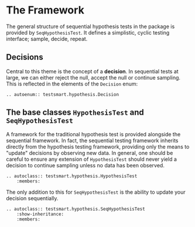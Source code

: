 # The Framework

The general structure of sequential hypothesis tests in the package is provided by `SeqHypothesisTest`.
It defines a simplistic, cyclic testing interface; sample, decide, repeat.

## Decisions

Central to this theme is the concept of a **decision**. In sequential tests at large, we can either reject the null,
accept the null or continue sampling. This is reflected in the elements of the `Decision` enum:

```{eval-rst}
.. autoenum:: testsmart.hypothesis.Decision
```


## The base classes `HypothesisTest` and `SeqHypothesisTest`


A framework for the traditional hypothesis test is provided alongside the sequential framework. In fact, the sequential
testing framework inherits directly from the hypothesis testing framework, providing only the means to "update"
decisions by observing new data. In general, one should be careful to ensure any extension of `HypothesisTest` should
never yield a decision to continue sampling unless no data has been observed.

```{eval-rst}
.. autoclass:: testsmart.hypothesis.HypothesisTest
    :members:
```

The only addition to this for `SeqHypothesisTest` is the ability to update your decision sequentially. 

```{eval-rst}
.. autoclass:: testsmart.hypothesis.SeqHypothesisTest
    :show-inheritance:
    :members:
```